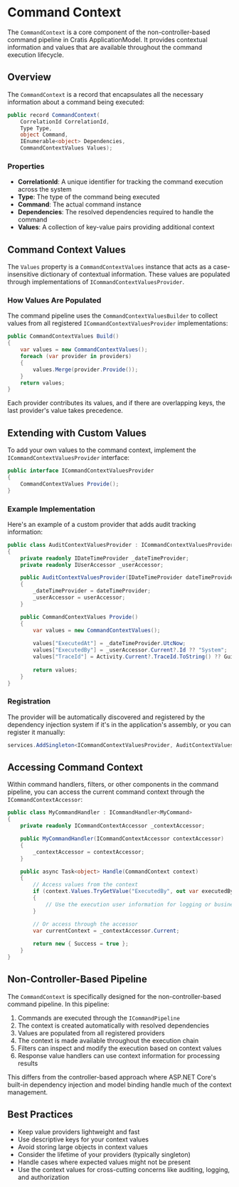 # Command Context

The `CommandContext` is a core component of the non-controller-based command pipeline in Cratis ApplicationModel. It provides contextual information and values that are available throughout the command execution lifecycle.

## Overview

The `CommandContext` is a record that encapsulates all the necessary information about a command being executed:

```csharp
public record CommandContext(
    CorrelationId CorrelationId, 
    Type Type, 
    object Command, 
    IEnumerable<object> Dependencies, 
    CommandContextValues Values);
```

### Properties

- **CorrelationId**: A unique identifier for tracking the command execution across the system
- **Type**: The type of the command being executed
- **Command**: The actual command instance
- **Dependencies**: The resolved dependencies required to handle the command
- **Values**: A collection of key-value pairs providing additional context

## Command Context Values

The `Values` property is a `CommandContextValues` instance that acts as a case-insensitive dictionary of contextual information. These values are populated through implementations of `ICommandContextValuesProvider`.

### How Values Are Populated

The command pipeline uses the `CommandContextValuesBuilder` to collect values from all registered `ICommandContextValuesProvider` implementations:

```csharp
public CommandContextValues Build()
{
    var values = new CommandContextValues();
    foreach (var provider in providers)
    {
        values.Merge(provider.Provide());
    }
    return values;
}
```

Each provider contributes its values, and if there are overlapping keys, the last provider's value takes precedence.

## Extending with Custom Values

To add your own values to the command context, implement the `ICommandContextValuesProvider` interface:

```csharp
public interface ICommandContextValuesProvider
{
    CommandContextValues Provide();
}
```

### Example Implementation

Here's an example of a custom provider that adds audit tracking information:

```csharp
public class AuditContextValuesProvider : ICommandContextValuesProvider
{
    private readonly IDateTimeProvider _dateTimeProvider;
    private readonly IUserAccessor _userAccessor;

    public AuditContextValuesProvider(IDateTimeProvider dateTimeProvider, IUserAccessor userAccessor)
    {
        _dateTimeProvider = dateTimeProvider;
        _userAccessor = userAccessor;
    }

    public CommandContextValues Provide()
    {
        var values = new CommandContextValues();
        
        values["ExecutedAt"] = _dateTimeProvider.UtcNow;
        values["ExecutedBy"] = _userAccessor.Current?.Id ?? "System";
        values["TraceId"] = Activity.Current?.TraceId.ToString() ?? Guid.NewGuid().ToString();
        
        return values;
    }
}
```

### Registration

The provider will be automatically discovered and registered by the dependency injection system if it's in the application's assembly, or you can register it manually:

```csharp
services.AddSingleton<ICommandContextValuesProvider, AuditContextValuesProvider>();
```

## Accessing Command Context

Within command handlers, filters, or other components in the command pipeline, you can access the current command context through the `ICommandContextAccessor`:

```csharp
public class MyCommandHandler : ICommandHandler<MyCommand>
{
    private readonly ICommandContextAccessor _contextAccessor;

    public MyCommandHandler(ICommandContextAccessor contextAccessor)
    {
        _contextAccessor = contextAccessor;
    }

    public async Task<object> Handle(CommandContext context)
    {
        // Access values from the context
        if (context.Values.TryGetValue("ExecutedBy", out var executedBy))
        {
            // Use the execution user information for logging or business logic
        }

        // Or access through the accessor
        var currentContext = _contextAccessor.Current;
        
        return new { Success = true };
    }
}
```

## Non-Controller-Based Pipeline

The `CommandContext` is specifically designed for the non-controller-based command pipeline. In this pipeline:

1. Commands are executed through the `ICommandPipeline`
2. The context is created automatically with resolved dependencies
3. Values are populated from all registered providers
4. The context is made available throughout the execution chain
5. Filters can inspect and modify the execution based on context values
6. Response value handlers can use context information for processing results

This differs from the controller-based approach where ASP.NET Core's built-in dependency injection and model binding handle much of the context management.

## Best Practices

- Keep value providers lightweight and fast
- Use descriptive keys for your context values
- Avoid storing large objects in context values
- Consider the lifetime of your providers (typically singleton)
- Handle cases where expected values might not be present
- Use the context values for cross-cutting concerns like auditing, logging, and authorization
